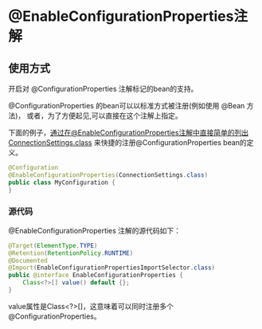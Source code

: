 @EnableConfigurationProperties注解
=================================

## 使用方式

开启对 @ConfigurationProperties 注解标记的bean的支持。

@ConfigurationProperties 的bean可以以标准方式被注册(例如使用 @Bean 方法)， 或者，为了方便起见,可以直接在这个注解上指定。

下面的例子，通过在@EnableConfigurationProperties注解中直接简单的列出ConnectionSettings.class 来快捷的注册@ConfigurationProperties bean的定义。

```java
@Configuration
@EnableConfigurationProperties(ConnectionSettings.class)
public class MyConfiguration {
}
```

### 源代码

@EnableConfigurationProperties 注解的源代码如下：

```java
@Target(ElementType.TYPE)
@Retention(RetentionPolicy.RUNTIME)
@Documented
@Import(EnableConfigurationPropertiesImportSelector.class)
public @interface EnableConfigurationProperties {
	Class<?>[] value() default {};
}
```

value属性是Class<?>[]，这意味着可以同时注册多个@ConfigurationProperties。
